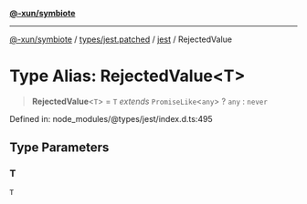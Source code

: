 [**@-xun/symbiote**](../../../../../README.md)

***

[@-xun/symbiote](../../../../../README.md) / [types/jest.patched](../../../README.md) / [jest](../README.md) / RejectedValue

# Type Alias: RejectedValue\<T\>

> **RejectedValue**\<`T`\> = `T` *extends* `PromiseLike`\<`any`\> ? `any` : `never`

Defined in: node\_modules/@types/jest/index.d.ts:495

## Type Parameters

### T

`T`
